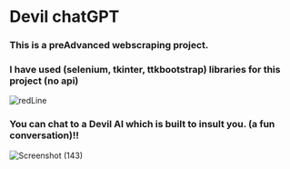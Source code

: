 # Devil chatGPT

### This is a preAdvanced webscraping project.
### I have used (selenium, tkinter, ttkbootstrap) libraries for this project (no api)
![redLine](https://github.com/artinmohajeri/Devil-GPT-AI/assets/95845593/2f3c8a4c-5b34-4272-afb1-8a982782b524)
### You can chat to a Devil AI which is built to insult you. (a fun conversation)!!


![Screenshot (143)](https://github.com/artinmohajeri/Devil-GPT-AI/assets/95845593/451dcbd4-ae0b-4e1e-8a2e-0100fc6b6d18)
